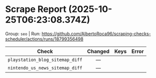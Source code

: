 # Scrape Report (2025-10-25T06:23:08.374Z)

Group: `seo`  |  Run: https://github.com/AlbertoRoca96/scraping-checks-scheduler/actions/runs/18799356498

| Check | Changed | Keys | Error |
|---|:---:|:--|:--|
| `playstation_blog_sitemap_diff` | — |  |  |
| `nintendo_us_news_sitemap_diff` | — |  |  |
